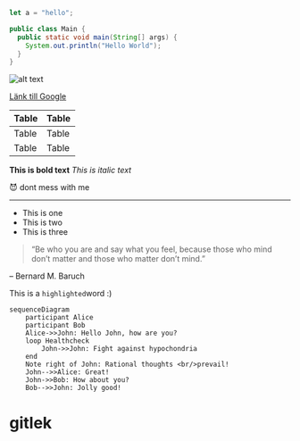 ```javascript
let a = "hello";
```
```java
public class Main {
  public static void main(String[] args) {
    System.out.println("Hello World");
  }
}
```

![alt text](https://source.unsplash.com/random/1600x900?apple) 

[Länk till Google](https://www.google.com)

| Table | Table |
| ----------- | ----------- |
| Table | Table |
| Table | Table |

**This is bold text**
*This is italic text*

:smiling_imp: dont mess with me

* * *

- This is one
- This is two
- This is three

> “Be who you are and say what you feel, because those who mind don’t matter and those who matter don’t mind.”

– Bernard M. Baruch

This is a ``highlighted``word :) 

```mermaid
sequenceDiagram
    participant Alice
    participant Bob
    Alice->>John: Hello John, how are you?
    loop Healthcheck
        John->>John: Fight against hypochondria
    end
    Note right of John: Rational thoughts <br/>prevail!
    John-->>Alice: Great!
    John->>Bob: How about you?
    Bob-->>John: Jolly good!
```

# gitlek
